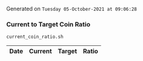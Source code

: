 Generated on `Tuesday 05-October-2021 at 09:06:28`

### Current to Target Coin Ratio
`current_coin_ratio.sh`

Date|Current|Target|Ratio
---|---|---|---
